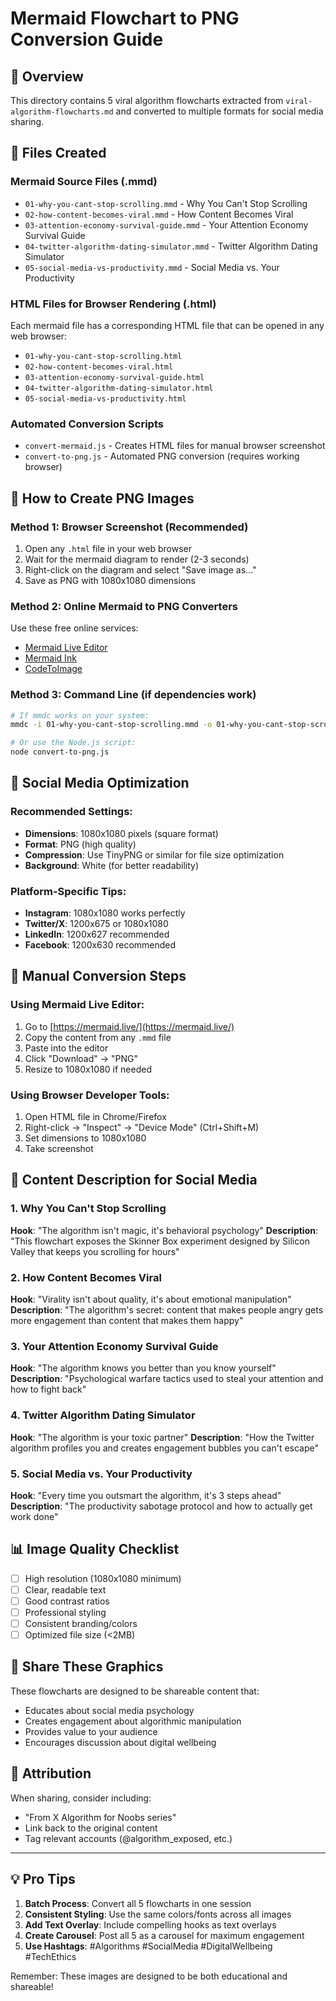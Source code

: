 # Mermaid Flowchart to PNG Conversion Guide

## 🎯 Overview
This directory contains 5 viral algorithm flowcharts extracted from `viral-algorithm-flowcharts.md` and converted to multiple formats for social media sharing.

## 📁 Files Created

### Mermaid Source Files (.mmd)
- `01-why-you-cant-stop-scrolling.mmd` - Why You Can't Stop Scrolling
- `02-how-content-becomes-viral.mmd` - How Content Becomes Viral
- `03-attention-economy-survival-guide.mmd` - Your Attention Economy Survival Guide
- `04-twitter-algorithm-dating-simulator.mmd` - Twitter Algorithm Dating Simulator
- `05-social-media-vs-productivity.mmd` - Social Media vs. Your Productivity

### HTML Files for Browser Rendering (.html)
Each mermaid file has a corresponding HTML file that can be opened in any web browser:
- `01-why-you-cant-stop-scrolling.html`
- `02-how-content-becomes-viral.html`
- `03-attention-economy-survival-guide.html`
- `04-twitter-algorithm-dating-simulator.html`
- `05-social-media-vs-productivity.html`

### Automated Conversion Scripts
- `convert-mermaid.js` - Creates HTML files for manual browser screenshot
- `convert-to-png.js` - Automated PNG conversion (requires working browser)

## 🎨 How to Create PNG Images

### Method 1: Browser Screenshot (Recommended)
1. Open any `.html` file in your web browser
2. Wait for the mermaid diagram to render (2-3 seconds)
3. Right-click on the diagram and select "Save image as..."
4. Save as PNG with 1080x1080 dimensions

### Method 2: Online Mermaid to PNG Converters
Use these free online services:
- [Mermaid Live Editor](https://mermaid.live/)
- [Mermaid Ink](https://mermaid.ink/)
- [CodeToImage](https://codetoimage.com/mermaid-diagram-to-image)

### Method 3: Command Line (if dependencies work)
```bash
# If mmdc works on your system:
mmdc -i 01-why-you-cant-stop-scrolling.mmd -o 01-why-you-cant-stop-scrolling.png -w 1080 -H 1080

# Or use the Node.js script:
node convert-to-png.js
```

## 📱 Social Media Optimization

### Recommended Settings:
- **Dimensions**: 1080x1080 pixels (square format)
- **Format**: PNG (high quality)
- **Compression**: Use TinyPNG or similar for file size optimization
- **Background**: White (for better readability)

### Platform-Specific Tips:
- **Instagram**: 1080x1080 works perfectly
- **Twitter/X**: 1200x675 or 1080x1080
- **LinkedIn**: 1200x627 recommended
- **Facebook**: 1200x630 recommended

## 🔧 Manual Conversion Steps

### Using Mermaid Live Editor:
1. Go to [https://mermaid.live/](https://mermaid.live/)
2. Copy the content from any `.mmd` file
3. Paste into the editor
4. Click "Download" → "PNG"
5. Resize to 1080x1080 if needed

### Using Browser Developer Tools:
1. Open HTML file in Chrome/Firefox
2. Right-click → "Inspect" → "Device Mode" (Ctrl+Shift+M)
3. Set dimensions to 1080x1080
4. Take screenshot

## 🎯 Content Description for Social Media

### 1. Why You Can't Stop Scrolling
**Hook**: "The algorithm isn't magic, it's behavioral psychology"
**Description**: "This flowchart exposes the Skinner Box experiment designed by Silicon Valley that keeps you scrolling for hours"

### 2. How Content Becomes Viral
**Hook**: "Virality isn't about quality, it's about emotional manipulation"
**Description**: "The algorithm's secret: content that makes people angry gets more engagement than content that makes them happy"

### 3. Your Attention Economy Survival Guide
**Hook**: "The algorithm knows you better than you know yourself"
**Description**: "Psychological warfare tactics used to steal your attention and how to fight back"

### 4. Twitter Algorithm Dating Simulator
**Hook**: "The algorithm is your toxic partner"
**Description**: "How the Twitter algorithm profiles you and creates engagement bubbles you can't escape"

### 5. Social Media vs. Your Productivity
**Hook**: "Every time you outsmart the algorithm, it's 3 steps ahead"
**Description**: "The productivity sabotage protocol and how to actually get work done"

## 📊 Image Quality Checklist

- [ ] High resolution (1080x1080 minimum)
- [ ] Clear, readable text
- [ ] Good contrast ratios
- [ ] Professional styling
- [ ] Consistent branding/colors
- [ ] Optimized file size (<2MB)

## 🔗 Share These Graphics

These flowcharts are designed to be shareable content that:
- Educates about social media psychology
- Creates engagement about algorithmic manipulation
- Provides value to your audience
- Encourages discussion about digital wellbeing

## 📝 Attribution

When sharing, consider including:
- "From X Algorithm for Noobs series"
- Link back to the original content
- Tag relevant accounts (@algorithm_exposed, etc.)

---

## 💡 Pro Tips

1. **Batch Process**: Convert all 5 flowcharts in one session
2. **Consistent Styling**: Use the same colors/fonts across all images
3. **Add Text Overlay**: Include compelling hooks as text overlays
4. **Create Carousel**: Post all 5 as a carousel for maximum engagement
5. **Use Hashtags**: #Algorithms #SocialMedia #DigitalWellbeing #TechEthics

Remember: These images are designed to be both educational and shareable!